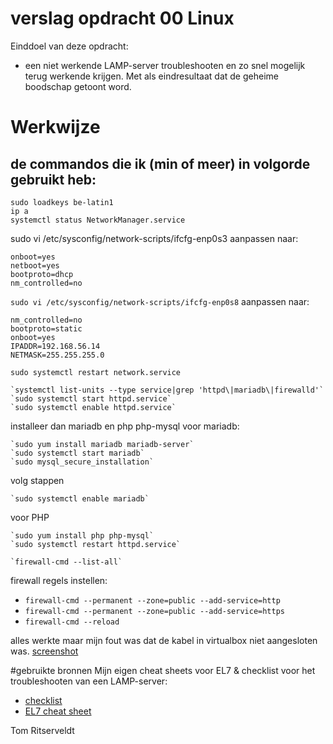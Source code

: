 # verslag opdracht 00 Linux

Einddoel van deze opdracht:

* een niet werkende LAMP-server troubleshooten en zo snel mogelijk terug werkende krijgen.
Met als eindresultaat dat de geheime boodschap getoont word.

# Werkwijze

## de commandos die ik (min of meer) in volgorde gebruikt heb:

    sudo loadkeys be-latin1
    ip a
    systemctl status NetworkManager.service

sudo vi /etc/sysconfig/network-scripts/ifcfg-enp0s3 aanpassen naar:

    onboot=yes
    netboot=yes
    bootproto=dhcp
    nm_controlled=no

`sudo vi /etc/sysconfig/network-scripts/ifcfg-enp0s8` aanpassen naar:

    nm_controlled=no
    bootproto=static
    onboot=yes
    IPADDR=192.168.56.14
    NETMASK=255.255.255.0

`sudo systemctl restart network.service`

    `systemctl list-units --type service|grep 'httpd\|mariadb\|firewalld'`
    `sudo systemctl start httpd.service`
    `sudo systemctl enable httpd.service`

installeer dan mariadb en php php-mysql
voor mariadb:

    `sudo yum install mariadb mariadb-server`
    `sudo systemctl start mariadb`
    `sudo mysql_secure_installation`
    
volg stappen

    `sudo systemctl enable mariadb`

voor PHP

    `sudo yum install php php-mysql`
    `sudo systemctl restart httpd.service`

    `firewall-cmd --list-all`
firewall regels instellen:
* `firewall-cmd --permanent --zone=public --add-service=http `
* `firewall-cmd --permanent --zone=public --add-service=https`
* `firewall-cmd --reload`


alles werkte maar mijn fout was dat de kabel in virtualbox niet aangesloten was.
[screenshot](http://i.imgur.com/UDGKgSo.png)

#gebruikte bronnen
Mijn eigen cheat sheets voor EL7 & checklist voor het troubleshooten van een LAMP-server:
* [checklist](https://github.com/TomRitserveldt/cheat_sheets/blob/master/bash/LAMP_troubleshoot_checklist.md)
* [EL7 cheat sheet](https://github.com/TomRitserveldt/cheat_sheets/blob/master/bash/EL7.md)

Tom Ritserveldt
